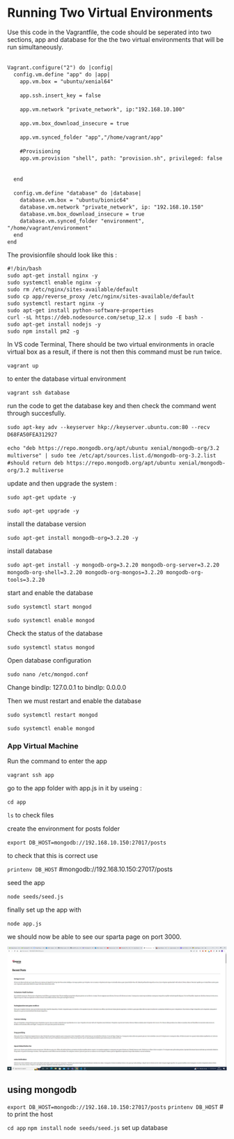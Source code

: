 # Running Two Virtual Environments


Use this code in the Vagrantfile, the code should be seperated into two sections, app and database for the the two virtual environments that will be run simultaneously.

```

Vagrant.configure("2") do |config|
  config.vm.define "app" do |app|
    app.vm.box = "ubuntu/xenial64"

    app.ssh.insert_key = false

    app.vm.network "private_network", ip:"192.168.10.100"

    app.vm.box_download_insecure = true

    app.vm.synced_folder "app","/home/vagrant/app"

    #Provisioning
    app.vm.provision "shell", path: "provision.sh", privileged: false
    

  end

  config.vm.define "database" do |database|
    database.vm.box = "ubuntu/bionic64"
    database.vm.network "private_network", ip: "192.168.10.150"
    database.vm.box_download_insecure = true
    database.vm.synced_folder "environment", "/home/vagrant/environment"
  end
end

```



The provisionfile should look like this :

```
#!/bin/bash
sudo apt-get install nginx -y
sudo systemctl enable nginx -y
sudo rm /etc/nginx/sites-available/default
sudo cp app/reverse_proxy /etc/nginx/sites-available/default
sudo systemctl restart nginx -y
sudo apt-get install python-software-properties
curl -sL https://deb.nodesource.com/setup_12.x | sudo -E bash -
sudo apt-get install nodejs -y
sudo npm install pm2 -g
```

In VS code Terminal, There should be two virtual environments in oracle virtual box as a result, if there is not then this command must be run twice.

`vagrant up`

to enter the database virtual environment

`vagrant ssh database`

run the code to get the database key and then check the command went through succesfully.

`sudo apt-key adv --keyserver hkp://keyserver.ubuntu.com:80 --recv D68FA50FEA312927`

`echo "deb https://repo.mongodb.org/apt/ubuntu xenial/mongodb-org/3.2 multiverse" | sudo tee /etc/apt/sources.list.d/mongodb-org-3.2.list #should return deb https://repo.mongodb.org/apt/ubuntu xenial/mongodb-org/3.2 multiverse`

update and then upgrade the system :

`sudo apt-get update -y`

`sudo apt-get upgrade -y`

install the database version

`sudo apt-get install mongodb-org=3.2.20 -y`

install database

`sudo apt-get install -y mongodb-org=3.2.20 mongodb-org-server=3.2.20 mongodb-org-shell=3.2.20 mongodb-org-mongos=3.2.20 mongodb-org-tools=3.2.20`

start and enable the database

`sudo systemctl start mongod`

`sudo systemctl enable mongod`

Check the status of the database

`sudo systemctl status mongod`

Open database configuration

`sudo nano /etc/mongod.conf`

Change bindIp: 127.0.0.1  to bindIp: 0.0.0.0

Then we must restart and enable the database

`sudo systemctl restart mongod`

`sudo systemctl enable mongod`

### App Virtual Machine

Run the command to enter the app

`vagrant ssh app`

go to the app folder with app.js in it by useing :

`cd app`

`ls` to check files

create the environment for posts folder

`export DB_HOST=mongodb://192.168.10.150:27017/posts`

to check that this is correct use

` printenv DB_HOST ` #mongodb://192.168.10.150:27017/posts

seed the app

`node seeds/seed.js`

finally set up the app with

`node app.js`

we should now be able to see our sparta page on port 3000.

![](finalpage.png)




## using mongodb

`export DB_HOST=mongodb://192.168.10.150:27017/posts`
`printenv DB_HOST` # to print the host

`cd app`
`npm install` 
`node seeds/seed.js` set up database
